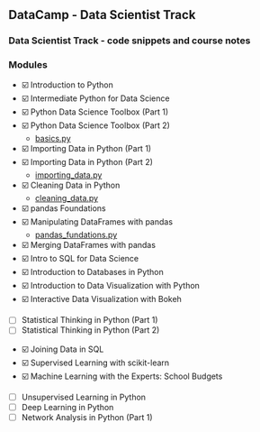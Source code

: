 #  

## DataCamp - Data Scientist Track

### Data Scientist Track - code snippets and course notes

### Modules

- :ballot_box_with_check: Introduction to Python
- :ballot_box_with_check: Intermediate Python for Data Science
- :ballot_box_with_check: Python Data Science Toolbox (Part 1)
- :ballot_box_with_check: Python Data Science Toolbox (Part 2)
    - [basics.py](basics.py)
- :ballot_box_with_check: Importing Data in Python (Part 1)
- :ballot_box_with_check: Importing Data in Python (Part 2)
    - [importing_data.py](importing_data.py)
- :ballot_box_with_check: Cleaning Data in Python
    - [cleaning_data.py](cleaning_data.py)
- :ballot_box_with_check: pandas Foundations
- :ballot_box_with_check: Manipulating DataFrames with pandas
    - [pandas_fundations.py](pandas_fundations.py)
- :ballot_box_with_check: Merging DataFrames with pandas
- :ballot_box_with_check: Intro to SQL for Data Science
- :ballot_box_with_check: Introduction to Databases in Python
- :ballot_box_with_check: Introduction to Data Visualization with Python
- :ballot_box_with_check: Interactive Data Visualization with Bokeh
- [ ] Statistical Thinking in Python (Part 1)
- [ ] Statistical Thinking in Python (Part 2)
- :ballot_box_with_check: Joining Data in SQL
- :ballot_box_with_check: Supervised Learning with scikit-learn
- :ballot_box_with_check: Machine Learning with the Experts: School Budgets
- [ ] Unsupervised Learning in Python
- [ ] Deep Learning in Python
- [ ] Network Analysis in Python (Part 1)

